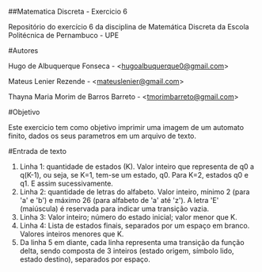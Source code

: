 ##Matematica Discreta - Exercicio 6

Repositório do exercício 6 da disciplina de Matemática Discreta da Escola Politécnica de Pernambuco - UPE

#Autores

Hugo de Albuquerque Fonseca - <<hugoalbuquerque0@gmail.com>>

Mateus Lenier Rezende - <<mateuslenier@gmail.com>>

Thayna Maria Morim de Barros Barreto - <<tmorimbarreto@gmail.com>>

#Objetivo

Este exercicio tem como objetivo imprimir uma imagem de um automato finito, dados os seus parametros em um arquivo de texto.

#Entrada de texto

1. Linha 1: quantidade de estados (K). Valor inteiro que representa de q0 a q(K-1), ou seja, se K=1, tem-se um estado, q0. Para K=2, estados q0 e q1. E assim sucessivamente.
2. Linha 2: quantidade de letras do alfabeto. Valor inteiro, mínimo 2 (para 'a' e 'b') e máximo 26 (para alfabeto de 'a' até 'z'). A letra 'E' (maiúscula) é reservada para indicar uma transição vazia.
3. Linha 3: Valor inteiro; número do estado inicial; valor menor que K.
4. Linha 4: Lista de estados finais, separados por um espaço em branco. Valores inteiros menores que K.
5. Da linha 5 em diante, cada linha representa uma transição da função delta, sendo composta de 3 inteiros (estado origem, símbolo lido, estado destino), separados por espaço.
